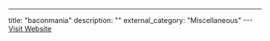 ---
title: "baconmania"
description: ""
external_category: "Miscellaneous"
---[Visit Website](https://github.com/baconmania)

